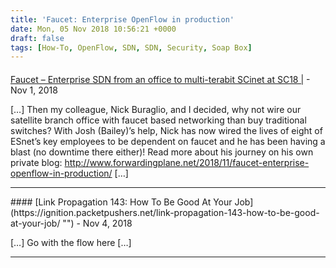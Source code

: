 ```yaml
---
title: 'Faucet: Enterprise OpenFlow in production'
date: Mon, 05 Nov 2018 10:56:21 +0000
draft: false
tags: [How-To, OpenFlow, SDN, SDN, Security, Soap Box]
---
```



#### 
[Faucet &#8211; Enterprise SDN from an office to multi-terabit SCinet at SC18 |](https://esnetupdates.wordpress.com/2018/11/05/__trashed/ "") - <time datetime="2018-11-05 11:50:46">Nov 1, 2018</time>

\[…\] Then my colleague, Nick Buraglio, and I decided, why not wire our satellite branch office with faucet based networking than buy traditional switches? With Josh (Bailey)’s help, Nick has now wired the lives of eight of ESnet’s key employees to be dependent on faucet and he has been having a blast (no downtime there either)! Read more about his journey on his own private blog: http://www.forwardingplane.net/2018/11/faucet-enterprise-openflow-in-production/ \[…\]
<hr />
#### 
[Link Propagation 143: How To Be Good At Your Job](https://ignition.packetpushers.net/link-propagation-143-how-to-be-good-at-your-job/ "") - <time datetime="2018-11-29 16:15:09">Nov 4, 2018</time>

\[…\] Go with the flow here \[…\]
<hr />
